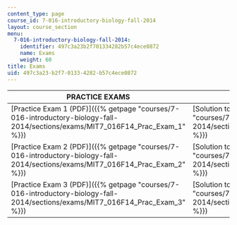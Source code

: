 ```yaml
---
content_type: page
course_id: 7-016-introductory-biology-fall-2014
layout: course_section
menu:
  7-016-introductory-biology-fall-2014:
    identifier: 497c3a23b2f701334282b57c4ece0872
    name: Exams
    weight: 60
title: Exams
uid: 497c3a23-b2f7-0133-4282-b57c4ece0872
---
```


| PRACTICE EXAMS | SOLUTIONS |
| --- | --- |
| [Practice Exam 1 (PDF)]({{% getpage "courses/7-016-introductory-biology-fall-2014/sections/exams/MIT7_016F14_Prac_Exam_1" %}}) | [Solution to Practice Exam 1 (PDF)]({{% getpage "courses/7-016-introductory-biology-fall-2014/sections/exams/MIT7_016F14_Prac_Exam_1Sol" %}}) |
| [Practice Exam 2 (PDF)]({{% getpage "courses/7-016-introductory-biology-fall-2014/sections/exams/MIT7_016F14_Prac_Exam_2" %}}) | [Solution to Practice Exam 2 (PDF)]({{% getpage "courses/7-016-introductory-biology-fall-2014/sections/exams/MIT7_016F14_Prac_Exam_2Sol" %}}) |
| [Practice Exam 3 (PDF)]({{% getpage "courses/7-016-introductory-biology-fall-2014/sections/exams/MIT7_016F14_Prac_Exam_3" %}}) | [Solution to Practice Exam 3 (PDF)]({{% getpage "courses/7-016-introductory-biology-fall-2014/sections/exams/MIT7_016F14_Prac_Exam_3Sol" %}})